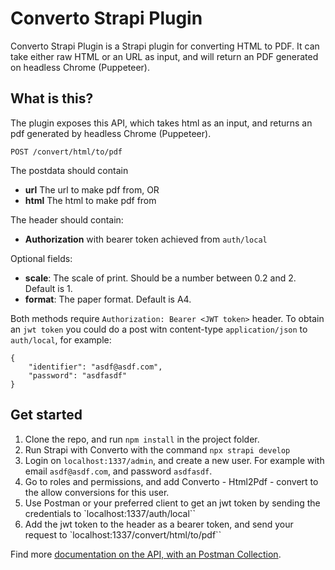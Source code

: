 # Converto Strapi Plugin

Converto Strapi Plugin is a Strapi plugin for converting HTML to PDF. It can take either raw HTML or an URL as input, and will return an PDF generated on headless Chrome (Puppeteer).

## What is this?

The plugin exposes this API, which takes html as an input, and returns an pdf generated by headless Chrome (Puppeteer). 

`POST /convert/html/to/pdf` 

The postdata should contain
* **url** The url to make pdf from, OR
* **html** The html to make pdf from

The header should contain:
* **Authorization** with bearer token achieved from `auth/local`

Optional fields:
* **scale**: The scale of print. Should be a number between 0.2 and 2. Default is 1.
* **format**: The paper format. Default is A4. 

Both methods require `Authorization: Bearer <JWT token>` header. To obtain an `jwt token` you could do a post witn content-type `application/json` to `auth/local`, for example:

```
{
	"identifier": "asdf@asdf.com", 
	"password": "asdfasdf"
}
```

## Get started
1. Clone the repo, and run `npm install` in the project folder.
2. Run Strapi with Converto with the command `npx strapi develop`
3. Login on `localhost:1337/admin`, and create a new user. For example with email `asdf@asdf.com`, and password `asdfasdf`.
4. Go to roles and permissions, and add Converto - Html2Pdf - convert to the allow conversions for this user. 
5. Use Postman or your preferred client to get an jwt token by sending the credentials to `localhost:1337/auth/local``
6. Add the jwt token to the header as a bearer token, and send your request to `localhost:1337/convert/html/to/pdf``

Find more [documentation on the API, with an Postman Collection](https://documenter.getpostman.com/view/863421/SWLZeUzS?version=latest). 
